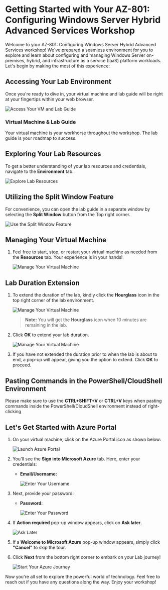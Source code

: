 # Getting Started with Your AZ-801: Configuring Windows Server Hybrid Advanced Services Workshop
 
Welcome to your AZ-801: Configuring Windows Server Hybrid Advanced Services workshop! We've prepared a seamless environment for you to explore and learn about configuring and managing Windows Server on-premises, hybrid, and infrastructure as a service (IaaS) platform workloads. Let's begin by making the most of this experience:
 
## Accessing Your Lab Environment
 
Once you're ready to dive in, your virtual machine and lab guide will be right at your fingertips within your web browser.
 
  ![Access Your VM and Lab Guide](../Media/labguide-1.png)

### Virtual Machine & Lab Guide
 
Your virtual machine is your workhorse throughout the workshop. The lab guide is your roadmap to success.
 
## Exploring Your Lab Resources
 
To get a better understanding of your lab resources and credentials, navigate to the **Environment** tab.
 
  ![Explore Lab Resources](../Media/env-1.png)
 
## Utilizing the Split Window Feature
 
For convenience, you can open the lab guide in a separate window by selecting the **Split Window** button from the Top right corner.
 
  ![Use the Split Window Feature](../Media/spl.png)
 
## Managing Your Virtual Machine
 
1. Feel free to start, stop, or restart your virtual machine as needed from the **Resources** tab. Your experience is in your hands!
 
   ![Manage Your Virtual Machine](../Media/res.png)
 
## Lab Duration Extension

1. To extend the duration of the lab, kindly click the **Hourglass** icon in the top right corner of the lab environment. 

    ![Manage Your Virtual Machine](../Media/gext.png)

    >**Note:** You will get the **Hourglass** icon when 10 minutes are remaining in the lab.

2. Click **OK** to extend your lab duration.
 
   ![Manage Your Virtual Machine](../Media/gext2.png)

3. If you have not extended the duration prior to when the lab is about to end, a pop-up will appear, giving you the option to extend. Click **OK** to proceed.

## Pasting Commands in the PowerShell/CloudShell Environment

Please make sure to use the **CTRL+SHIFT+V** or **CTRL+V** keys when pasting commands inside the PowerShell/CloudShell environment instead of right-clicking

## Let's Get Started with Azure Portal
 
1. On your virtual machine, click on the Azure Portal icon as shown below:
 
   ![Launch Azure Portal](../Media/sc900-image(1).png)

 
2. You'll see the **Sign into Microsoft Azure** tab. Here, enter your credentials:
 
   - **Email/Username:** <inject key="AzureAdUserEmail"></inject>
 
     ![Enter Your Username](../Media/sc900-image-1.png)
 
3. Next, provide your password:
 
   - **Password:** <inject key="AzureAdUserPassword"></inject>
 
      ![Enter Your Password](../Media/sc900-image-2.png)

1. If **Action required** pop-up window appears, click on **Ask later**.

   ![Ask Later](../Media/2test1.png)

1. If a **Welcome to Microsoft Azure** pop-up window appears, simply click **"Cancel"** to skip the tour.
1. Click **Next** from the bottom right corner to embark on your Lab journey!
 
   ![Start Your Azure Journey](../Media/sc900-image(3).png)
 
Now you're all set to explore the powerful world of technology. Feel free to reach out if you have any questions along the way. Enjoy your workshop!

